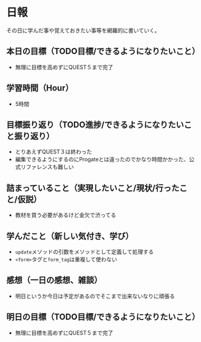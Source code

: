 # 日報
その日に学んだ事や覚えておきたい事等を網羅的に書いていく。
## 本日の目標（TODO目標/できるようになりたいこと）
- 無理に目標を高めずにQUEST５まで完了
## 学習時間（Hour）
- 5時間
## 目標振り返り（TODO進捗/できるようになりたいこと振り返り）
- とりあえずQUEST３は終わった
- 編集できるようにするのにProgateとは違ったのでかなり時間かかった、公式リファレンスも難しい
## 詰まっていること（実現したいこと/現状/行ったこと/仮説）
- 教材を買う必要があるけど金欠で渋ってる
## 学んだこと（新しい気付き、学び）
- `update`メソッドの引数をメソッドとして定義して処理する
- `<form>`タグと`form_tag`は重複して使わない
## 感想（一日の感想、雑談）
- 明日というか今日は予定があるのでそこまで出来ないなりに頑張る
## 明日の目標（TODO目標/できるようになりたいこと）
- 無理に目標を高めずにQUEST５まで完了